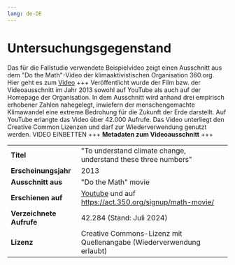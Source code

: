 ```yaml
---
lang: de-DE
---
```

# Untersuchungsgegenstand
Das für die Fallstudie verwendete Beispielvideo zeigt einen Ausschnitt aus dem "Do the Math"-Video der klimaaktivistischen Organisation 360.org. Hier geht es zum [Video](https://act.350.org/signup/math-movie/)
+++
Veröffentlicht wurde der Film bzw. der Videoausschnitt im Jahr 2013 sowohl auf YouTube als auch auf der Homepage der Organisation. In dem Ausschnitt wird anhand drei empirisch erhobener Zahlen nahegelegt, inwiefern der menschengemachte Klimawandel eine extreme Bedrohung für die Zukunft der Erde darstellt. Auf YouTube erlangte das Video über 42.000 Aufrufe. Das Video unterliegt den Creative Common Lizenzen und darf zur Wiederverwendung genutzt werden. VIDEO EINBETTEN
+++
**Metadaten zum Videoausschnitt**
+++

|                     |                                                    |
|---------------------|----------------------------------------------------|
| **Titel**           | "To understand climate change, understand these three numbers" |
| **Erscheinungsjahr**| 2013                                               |
| **Ausschnitt aus**  | "Do the Math" movie                                |
| **Erschienen auf**  | [Youtube](https://www.youtube.com/watch?v=5KtGg-Lvxso) und auf https://act.350.org/signup/math-movie/ |
| **Verzeichnete Aufrufe** | 42.284 (Stand: Juli 2024)                    |
| **Lizenz**          | Creative Commons-Lizenz mit Quellenangabe (Wiederverwendung erlaubt) |
                        